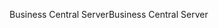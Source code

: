 <span data-ttu-id="de3c5-101">Business Central Server</span><span class="sxs-lookup"><span data-stu-id="de3c5-101">Business Central Server</span></span>